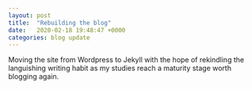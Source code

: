 ```yaml
---
layout: post
title:  "Rebuilding the blog"
date:   2020-02-18 19:48:47 +0000
categories: blog update
---
```

Moving the site from Wordpress to Jekyll with the hope of rekindling the languishing writing habit as my studies reach a maturity stage worth blogging again.
